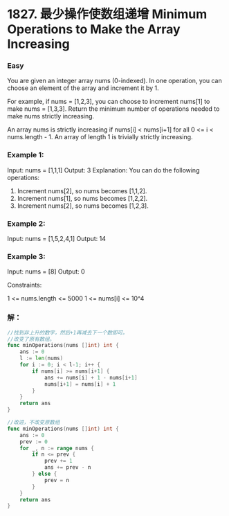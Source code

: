 # 1827. 最少操作使数组递增 Minimum Operations to Make the Array Increasing

### Easy

You are given an integer array nums (0-indexed). In one operation, you can choose an element of the array and increment it by 1.

For example, if nums = [1,2,3], you can choose to increment nums[1] to make nums = [1,3,3].
Return the minimum number of operations needed to make nums strictly increasing.

An array nums is strictly increasing if nums[i] < nums[i+1] for all 0 <= i < nums.length - 1. An array of length 1 is trivially strictly increasing.

### Example 1:

Input: nums = [1,1,1]
Output: 3
Explanation: You can do the following operations:
1) Increment nums[2], so nums becomes [1,1,2].
2) Increment nums[1], so nums becomes [1,2,2].
3) Increment nums[2], so nums becomes [1,2,3].

### Example 2:

Input: nums = [1,5,2,4,1]
Output: 14

### Example 3:

Input: nums = [8]
Output: 0
 
Constraints:

1 <= nums.length <= 5000
1 <= nums[i] <= 10^4

### 解：

```go
//找到非上升的数字，然后+1再减去下一个数即可。
//改变了原有数组。
func minOperations(nums []int) int {
	ans := 0
	l := len(nums)
	for i := 0; i < l-1; i++ {
		if nums[i] >= nums[i+1] {
			ans += nums[i] + 1 - nums[i+1]
			nums[i+1] = nums[i] + 1
		}
	}
	return ans
}

//改进，不改变原数组
func minOperations(nums []int) int {
	ans := 0
	prev := 0
	for _, n := range nums {
		if n <= prev {
			prev += 1
			ans += prev - n
		} else {
			prev = n
		}
	}
	return ans
}
```